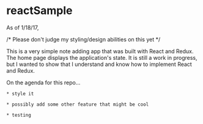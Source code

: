 # reactSample

As of 1/18/17,

/* Please don't judge my styling/design abilities on this yet */

This is a very simple note adding app that was built with React and Redux.  The home page displays the application's state.
It is still a work in progress, but I wanted to show that I understand and know how to implement React and Redux.

On the agenda for this repo...

    * style it

    * possibly add some other feature that might be cool

    * testing
